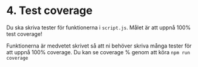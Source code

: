 # 4. Test coverage

Du ska skriva tester för funktionerna i `script.js`. Målet är att uppnå 100% test coverage!

Funktionerna är medvetet skrivet så att ni behöver skriva många tester för att uppnå 100% coverage. Du kan se coverage % genom att köra `npm run coverage`
